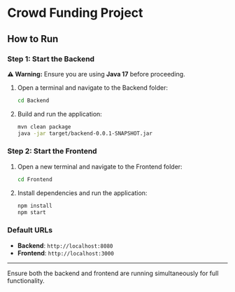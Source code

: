 # Crowd Funding Project

## How to Run

### Step 1: Start the Backend
**⚠️ Warning:** Ensure you are using **Java 17** before proceeding.

1. Open a terminal and navigate to the Backend folder:
   ```bash
   cd Backend
   ```
2. Build and run the application:
   ```bash
   mvn clean package
   java -jar target/backend-0.0.1-SNAPSHOT.jar
   ```

### Step 2: Start the Frontend
1. Open a new terminal and navigate to the Frontend folder:
   ```bash
   cd Frontend
   ```
2. Install dependencies and run the application:
   ```bash
   npm install
   npm start
   ```

### Default URLs
- **Backend**: `http://localhost:8080`
- **Frontend**: `http://localhost:3000`

---

Ensure both the backend and frontend are running simultaneously for full functionality.